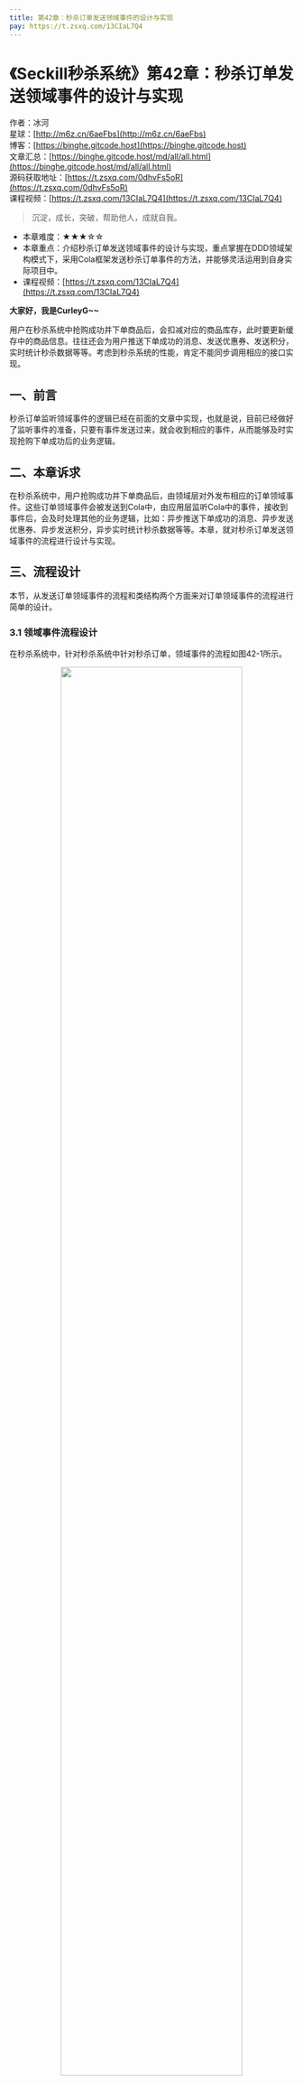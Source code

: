 ```yaml
---
title: 第42章：秒杀订单发送领域事件的设计与实现
pay: https://t.zsxq.com/13CIaL7Q4
---
```


# 《Seckill秒杀系统》第42章：秒杀订单发送领域事件的设计与实现

作者：冰河
<br/>星球：[http://m6z.cn/6aeFbs](http://m6z.cn/6aeFbs)
<br/>博客：[https://binghe.gitcode.host](https://binghe.gitcode.host)
<br/>文章汇总：[https://binghe.gitcode.host/md/all/all.html](https://binghe.gitcode.host/md/all/all.html)
<br/>源码获取地址：[https://t.zsxq.com/0dhvFs5oR](https://t.zsxq.com/0dhvFs5oR)
<br/>课程视频：[https://t.zsxq.com/13CIaL7Q4](https://t.zsxq.com/13CIaL7Q4)

> 沉淀，成长，突破，帮助他人，成就自我。

* 本章难度：★★★☆☆
* 本章重点：介绍秒杀订单发送领域事件的设计与实现，重点掌握在DDD领域架构模式下，采用Cola框架发送秒杀订单事件的方法，并能够灵活运用到自身实际项目中。
* 课程视频：[https://t.zsxq.com/13CIaL7Q4](https://t.zsxq.com/13CIaL7Q4)

**大家好，我是CurleyG~~**

用户在秒杀系统中抢购成功并下单商品后，会扣减对应的商品库存，此时要更新缓存中的商品信息。往往还会为用户推送下单成功的消息、发送优惠券、发送积分，实时统计秒杀数据等等。考虑到秒杀系统的性能，肯定不能同步调用相应的接口实现。

## 一、前言

秒杀订单监听领域事件的逻辑已经在前面的文章中实现，也就是说，目前已经做好了监听事件的准备，只要有事件发送过来，就会收到相应的事件，从而能够及时实现抢购下单成功后的业务逻辑。

## 二、本章诉求

在秒杀系统中，用户抢购成功并下单商品后，由领域层对外发布相应的订单领域事件。这些订单领域事件会被发送到Cola中，由应用层监听Cola中的事件，接收到事件后，会及时处理其他的业务逻辑，比如：异步推送下单成功的消息、异步发送优惠券、异步发送积分，异步实时统计秒杀数据等等。本章，就对秒杀订单发送领域事件的流程进行设计与实现。

## 三、流程设计

本节，从发送订单领域事件的流程和类结构两个方面来对订单领域事件的流程进行简单的设计。

### 3.1 领域事件流程设计

在秒杀系统中，针对秒杀系统中针对秒杀订单，领域事件的流程如图42-1所示。

<div align="center">
    <img src="https://binghe.gitcode.host/images/project/seckill/scekill-2023-06-21-001.png?raw=true" width="80%">
    <br/>
</div>


可以看到，用户在秒杀系统中抢购下单成功后，领域层将订单事件封装成对应的事件模型发布到Cola，应用层会监听Cola中的事件，并且接收对应的事件，接收到事件后会进行诸如异步发送消息、异步发送优惠券、异步发送积分和异步统计数据等等的操作。

**注意：为了简化实现，在后续的实现过程中，我们只是在监听到订单事件时，简单的打印日志。**

### 3.2 类结构设计

在秒杀系统中，订单领域事件涉及到的类结构如图42-2所示。

## 查看完整文章

加入[冰河技术](http://m6z.cn/6aeFbs)知识星球，解锁完整技术文章与完整代码
